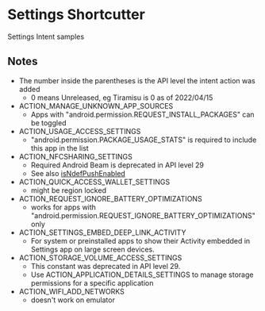 # Settings Shortcutter
Settings Intent samples

## Notes

- The number inside the parentheses is the API level the intent action was added
  - 0 means Unreleased, eg Tiramisu is 0 as of 2022/04/15
- ACTION_MANAGE_UNKNOWN_APP_SOURCES
  - Apps with "android.permission.REQUEST_INSTALL_PACKAGES" can be toggled
- ACTION_USAGE_ACCESS_SETTINGS
  - "android.permission.PACKAGE_USAGE_STATS" is required to include this app in the list
- ACTION_NFCSHARING_SETTINGS
  - Required Android Beam is deprecated in API level 29
  - See also [isNdefPushEnabled](https://developer.android.com/reference/android/nfc/NfcAdapter#isNdefPushEnabled())
- ACTION_QUICK_ACCESS_WALLET_SETTINGS
  - might be region locked
- ACTION_REQUEST_IGNORE_BATTERY_OPTIMIZATIONS
  - works for apps with "android.permission.REQUEST_IGNORE_BATTERY_OPTIMIZATIONS" only
- ACTION_SETTINGS_EMBED_DEEP_LINK_ACTIVITY
  - For system or preinstalled apps to show their Activity embedded in Settings app on large screen devices.
- ACTION_STORAGE_VOLUME_ACCESS_SETTINGS
  - This constant was deprecated in API level 29.
  - Use ACTION_APPLICATION_DETAILS_SETTINGS to manage storage permissions for a specific application
- ACTION_WIFI_ADD_NETWORKS
  - doesn't work on emulator
